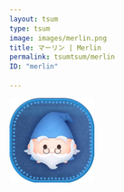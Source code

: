 ```yaml
---
layout: tsum
type: tsum
image: images/merlin.png
title: マーリン | Merlin
permalink: tsumtsum/merlin
ID: "merlin"

---
```

<img class="ui image" src="../images/merlin.png">
